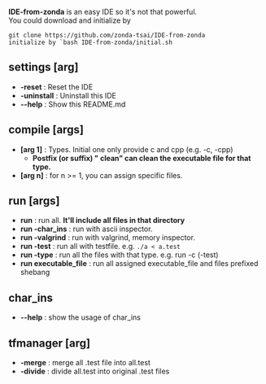 **IDE-from-zonda** is an easy IDE so it's not that powerful.  
You could download and initialize by 
```
git clone https://github.com/zonda-tsai/IDE-from-zonda
initialize by `bash IDE-from-zonda/initial.sh
```  
## settings [arg]
   - **-reset**     : Reset the IDE  
   - **-uninstall** : Uninstall this IDE
   - **--help**     : Show this README.md
## compile [args]
   - **[arg 1]** : Types. Initial one only provide c and cpp (e.g. -c, -cpp)  
       + **Postfix (or suffix) " clean" can clean the executable file for that type.**  
   - **[arg n]** : for n >= 1, you can assign specific files.  
## run [args]
   - **run**                 : run all. **It'll include all files in that directory**  
   - **run -char_ins**       : run with ascii inspector.  
   - **run -valgrind**       : run with valgrind, memory inspector.  
   - **run -test**           : run all with testfile. e.g. `./a < a.test`  
   - **run -type**           : run all the files with that type. e.g. run -c (-test)  
   - **run executable_file** : run all assigned executable_file and files prefixed shebang  
## char_ins
   - **--help** : show the usage of char_ins
## tfmanager [arg]
   - **-merge**  : merge all .test file into all.test  
   - **-divide** : divide all.test into original .test files  

